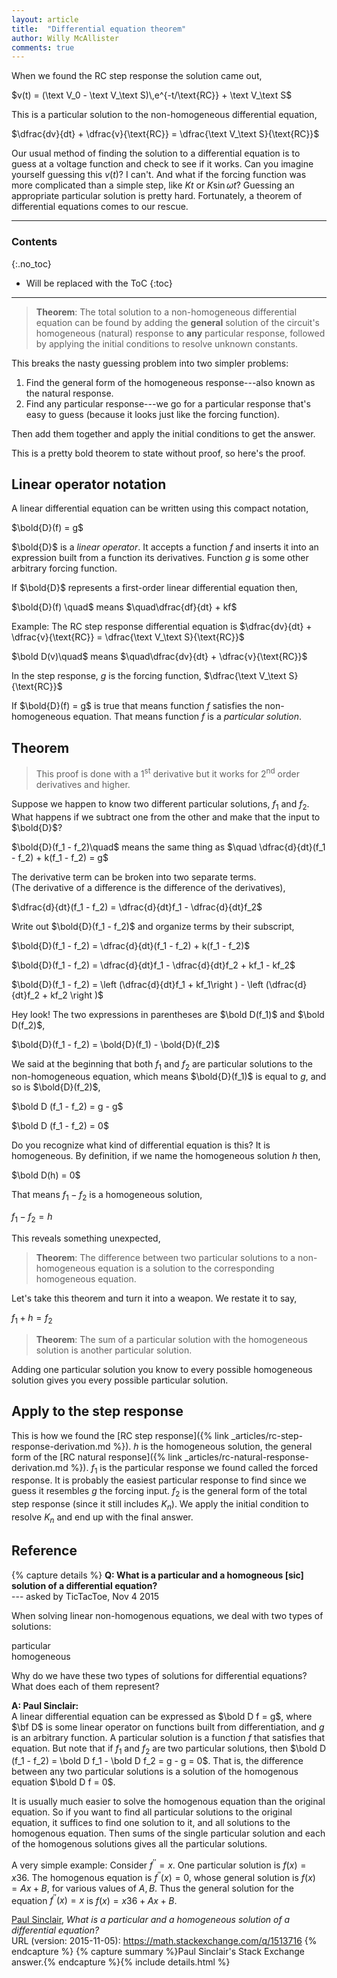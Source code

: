 ```yaml
---
layout: article
title:  "Differential equation theorem"
author: Willy McAllister
comments: true
---
```


When we found the $\text{RC}$ step response the solution came out,

$v(t) = (\text V_0 - \text V_\text S)\,e^{-t/\text{RC}} + \text V_\text S$

This is a particular solution to the non-homogeneous differential equation,

$\dfrac{dv}{dt} + \dfrac{v}{\text{RC}} = \dfrac{\text V_\text S}{\text{RC}}$

Our usual method of finding the solution to a differential equation is to guess at a voltage function and check to see if it works. Can you imagine yourself guessing this $v(t)$? I can't. And what if the forcing function was more complicated than a simple step, like $Kt$ or $K\sin \omega t$? Guessing an appropriate particular solution is pretty hard. Fortunately, a theorem of differential equations comes to our rescue. 


----

### Contents
{:.no_toc}

* Will be replaced with the ToC
{:toc}

----


>**Theorem**: The total solution to a non-homogeneous differential equation can be found by adding the **general** solution of the circuit's homogeneous (natural) response to **any** particular response, followed by applying the initial conditions to resolve unknown constants.

This breaks the nasty guessing problem into two simpler problems: 
1. Find the general form of the homogeneous response---also known as the natural response.
2. Find any particular response---we go for a particular response that's easy to guess (because it looks just like the forcing function). 

Then add them together and apply the initial conditions to get the answer. 

This is a pretty bold theorem to state without proof, so here's the proof. 

## Linear operator notation

A linear differential equation can be written using this compact notation, 

$\bold{D}(f) = g$ 

$\bold{D}$ is a *linear operator*. It accepts a function $f$ and inserts it into an expression built from a function its derivatives. Function $g$ is some other arbitrary forcing function. 

If $\bold{D}$ represents a first-order linear differential equation then,

$\bold{D}(f) \quad$ means $\quad\dfrac{df}{dt} + kf$

Example: The $\text{RC}$ step response differential equation is $\dfrac{dv}{dt} + \dfrac{v}{\text{RC}} = \dfrac{\text V_\text S}{\text{RC}}$

$\bold D(v)\quad$ means $\quad\dfrac{dv}{dt} + \dfrac{v}{\text{RC}}$

In the step response, $g$ is the forcing function, $\dfrac{\text V_\text S}{\text{RC}}$

If $\bold{D}(f) = g$ is true that means function $f$ satisfies the non-homogeneous equation. That means function $f$ is a *particular solution*. 

## Theorem

> This proof is done with a 1<sup>st</sup> derivative but it works for 2<sup>nd</sup> order derivatives and higher.

Suppose we happen to know two different particular solutions, $f_1$ and $f_2$. What happens if we subtract one from the other and make that the input to $\bold{D}$?

$\bold{D}(f_1 - f_2)\quad$ means the same thing as $\quad \dfrac{d}{dt}(f_1 - f_2) + k(f_1 - f_2) = g$

The derivative term can be broken into two separate terms.  
(The derivative of a difference is the difference of the derivatives), 

$\dfrac{d}{dt}(f_1 - f_2) = \dfrac{d}{dt}f_1 - \dfrac{d}{dt}f_2$

Write out $\bold{D}(f_1 - f_2)$ and organize terms by their subscript,

$\bold{D}(f_1 - f_2) = \dfrac{d}{dt}(f_1 - f_2) + k(f_1 - f_2)$

$\bold{D}(f_1 - f_2) = \dfrac{d}{dt}f_1 - \dfrac{d}{dt}f_2 + kf_1 - kf_2$

$\bold{D}(f_1 - f_2) = \left (\dfrac{d}{dt}f_1 + kf_1\right ) - \left (\dfrac{d}{dt}f_2 + kf_2 \right )$

Hey look! The two expressions in parentheses are $\bold D(f_1)$ and $\bold D(f_2)$,

$\bold{D}(f_1 - f_2) = \bold{D}(f_1) - \bold{D}(f_2)$

We said at the beginning that both $f_1$ and $f_2$ are particular solutions to the non-homogeneous equation, which means $\bold{D}(f_1)$ is equal to $g$, and so is $\bold{D}(f_2)$,

$\bold D (f_1 - f_2) = g - g$

$\bold D (f_1 - f_2) = 0$ 

Do you recognize what kind of differential equation is this? It is homogeneous. By definition, if we name the homogeneous solution $h$ then,

$\bold D(h) = 0$

That means $f_1 - f_2$ is a homogeneous solution,

$f_1 - f_2 = h$

This reveals something unexpected,  

>**Theorem**: The difference between two particular solutions to a non-homogeneous equation is a solution to the corresponding homogeneous equation.

Let's take this theorem and turn it into a weapon. We restate it to say,

$f_1 + h = f_2$ 

>**Theorem**: The sum of a particular solution with the homogeneous solution is another particular solution.

Adding one particular solution you know to every possible homogeneous solution gives you every possible particular solution.

## Apply to the step response

This is how we found the [$\text{RC}$ step response]({% link _articles/rc-step-response-derivation.md %}). $h$ is the homogeneous solution, the general form of the [$\text{RC}$ natural response]({% link _articles/rc-natural-response-derivation.md %}). $f_1$ is the particular response we found called the forced response. It is probably the easiest particular response to find since we guess it resembles $g$ the forcing input. $f_2$ is the general form of the total step response (since it still includes $K_n$). We apply the initial condition to resolve $K_n$ and end up with the final answer.

## Reference

{% capture details %}
**Q: What is a particular and a homogneous [sic] solution of a differential equation?**   
--- asked by TicTacToe, Nov 4 2015 

When solving linear non-homogenous equations, we deal with two types of solutions:

particular  
homogeneous

Why do we have these two types of solutions for differential equations? What does each of them represent?

**A: Paul Sinclair:**  
A linear differential equation can be expressed as $\bold D f = g$, where $\bf D$ is some linear operator on functions built from differentiation, and $g$ is an arbitrary function. A particular solution is a function $f$ that satisfies that equation. But note that if $f_1$ and $f_2$ are two particular solutions, then $\bold D (f_1 - f_2) = \bold D f_1 - \bold D f_2 = g - g = 0$. That is, the difference between any two particular solutions is a solution of the homogenous equation $\bold D f = 0$.

It is usually much easier to solve the homogenous equation than the original equation. So if you want to find all particular solutions to the original equation, it suffices to find one solution to it, and all solutions to the homogenous equation. Then sums of the single particular solution and each of the homogenous solutions gives all the particular solutions.

A very simple example: Consider $f^{\prime\prime} = x$. One particular solution is $f(x) = x36$. The homogenous equation is $f^{\prime\prime}(x) = 0$, whose general solution is $f(x) = Ax + B$, for various values of $A, B$. Thus the general solution for the equation $f^{\prime\prime}(x) = x$ is
$f(x) = x36 + Ax + B$.

[Paul Sinclair](https://math.stackexchange.com/users/258282/paul-sinclair), *What is a particular and a homogeneous solution of a differential equation?*  
URL (version: 2015-11-05): https://math.stackexchange.com/q/1513716
{% endcapture %}
{% capture summary %}Paul Sinclair's Stack Exchange answer.{% endcapture %}{% include details.html %}

